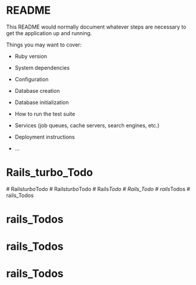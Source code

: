 # README

This README would normally document whatever steps are necessary to get the
application up and running.

Things you may want to cover:

* Ruby version

* System dependencies

* Configuration

* Database creation

* Database initialization

* How to run the test suite

* Services (job queues, cache servers, search engines, etc.)

* Deployment instructions

* ...
# Rails_turbo_Todo
#   R a i l s _ t u r b o _ T o d o  
 #   R a i l s _ t u r b o _ T o d o  
 #   R a i l s _ T o d o  
 # Rails_Todo
#   r a i l s _ T o d o s  
 # rails_Todos
# rails_Todos
# rails_Todos
# rails_Todos
